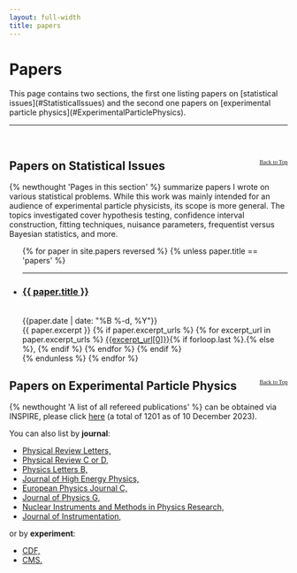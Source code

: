 ```yaml
---
layout: full-width
title: papers
---
```


<h1 class="content-listing-header sans">Papers</h1>
This page contains two sections, the first one listing papers on [statistical issues](#StatisticalIssues) and the second one papers on [experimental particle physics](#ExperimentalParticlePhysics).
<hr class="slender">
<p>&nbsp;</p>

<a name="StatisticalIssues"></a>
<h2 class="content-listing-header sans">Papers on Statistical Issues<a href= "#TopOfPage" style="float: right; font-style: normal; font-weight: normal; font-size: 50%; font-family: Palatino; line-height: normal;">Back to Top</a></h2>
{% newthought 'Pages in this section' %} summarize papers I wrote on various statistical problems. While this work was mainly intended for an audience of experimental particle physicists, its scope is more general.  The topics investigated cover hypothesis testing, confidence interval construction, fitting techniques, nuisance parameters, frequentist versus Bayesian statistics, and more.

<ul class="content-listing">
  {% for paper in site.papers reversed %}
      {% unless paper.title == 'papers' %}
          <li class="listing">
          <hr class="slender">
          <a href="{{ paper.url }}"><h3 class="contrast">{{ paper.title }}</h3></a>
          <br><span class="smaller">{{paper.date | date: "%B %-d, %Y"}}</span>  <br/>
          <div>
          {{ paper.excerpt }}
          {% if paper.excerpt_urls %}
              {% for excerpt_url in paper.excerpt_urls %}
                  <a href="{{site.url}}/assets/img/{{excerpt_url[1]}}">{{excerpt_url[0]}}</a>{% if forloop.last %}.{% else %}, {% endif %}
              {% endfor %}
          {% endif %}
          </div>
          </li>
      {% endunless %}
  {% endfor %}
</ul>

<a name="ExperimentalParticlePhysics"></a>
<h2 class="content-listing-header sans">Papers on Experimental Particle Physics
<a href= "#TopOfPage" style="float: right; font-style: normal; font-weight: normal; font-size: 50%; font-family: Palatino; line-height: normal;">Back to Top</a></h2>
{% newthought 'A list of all refereed publications' %} can be obtained via INSPIRE, please click <a href="https://inspirehep.net/search?p=find a demortier and tc p">here</a> (a total of 1201 as of 10 December 2023).

You can also list by **journal**:
- <a href="https://inspirehep.net/search?p=find j Phys.Rev.Lett. and a demortier">Physical Review Letters,</a>
- <a href="https://inspirehep.net/search?p=find j PHRVA and a demortier">Physical Review C or D,</a>
- <a href="https://inspirehep.net/search?p=find j Phys.Lett.B and a demortier">Physics Letters B,</a>
- <a href="https://inspirehep.net/search?p=find j JHEP and a demortier">Journal of High Energy Physics,</a>
- <a href="https://inspirehep.net/search?p=find j Eur.Phys.J.C and a demortier">European Physics Journal C,</a>
- <a href="https://inspirehep.net/search?p=find j J.Phys. and a demortier">Journal of Physics G,</a>
- <a href="https://inspirehep.net/search?p=find j Nucl.Instrum.Meth. and a demortier">Nuclear Instruments and Methods in Physics Research,</a>
- <a href="https://inspirehep.net/search?p=find j JINST and a demortier">Journal of Instrumentation,</a>

or by **experiment**:
- <a href="https://inspirehep.net/search?p=find a demortier and cn cdf and tc p">CDF,</a>
- <a href="https://inspirehep.net/search?p=find a demortier and cn cms and tc p">CMS.</a>
